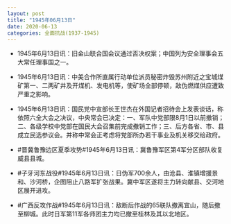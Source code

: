 ```yaml
---
layout: post
title: "1945年06月13日"
date: 2020-06-13
categories: 全面抗战(1937-1945)
---
```


<meta name="referrer" content="no-referrer" />

- 1945年6月13日讯：旧金山联合国会议通过否决权案；中国列为安全理事会五大常任理事国之一。 

- 1945年6月13日讯：中美合作所直属行动单位派员秘密炸毁苏州附近之宝城煤矿第一、二两矿井及开煤机、发电机等，使矿场全部停顿，敌伪燃煤供应遭致严重之影响。 

- 1945年6月13日讯：国民党中宣部长王世杰在外国记者招待会上发表谈话，称依照六全大会之决议，中央常会已决定：一、军队中党部限8月1日以前撤销；二、各级学校中党部在国民大会召集前完成撤销工作；三、后方各省、市、县成立民选参议会。并称中常会正考虑将党部所办若干事业及机关移交给政府。 

- #晋冀鲁豫边区夏季攻势#1945年6月13日讯：冀鲁豫军区第4军分区部队收复威县县城。 

- #子牙河东战役#1945年6月13日讯：日伪军700余人，由沧县、淮镇增援景和、沙河桥，企图阻止八路军扩张战果。冀中军区遂将主力转向献县、交河地区展开进攻。 

- #广西反攻作战#1945年6月13日讯：敌断后作战的65联队撤离宜山，随后撤至柳城。此时日军第11军各师团主力均已撤至桂林及其以北地区。 

